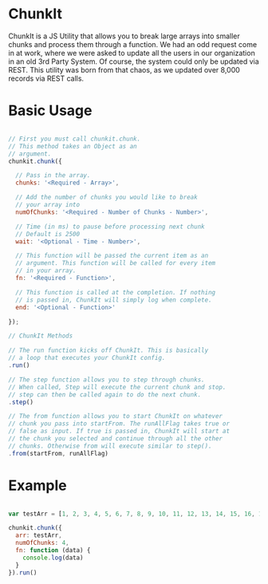 # ChunkIt

ChunkIt is a JS Utility that allows you to break large arrays into smaller chunks and process them through a function. We had an odd request come in at work, where we were asked to update all the users in our organization in an old 3rd Party System. Of course, the system could only be updated via REST. This utility was born from that chaos, as we updated over 8,000 records via REST calls. 


# Basic Usage

```js

// First you must call chunkit.chunk. 
// This method takes an Object as an
// argument.
chunkit.chunk({

  // Pass in the array. 
  chunks: '<Required - Array>',

  // Add the number of chunks you would like to break 
  // your array into
  numOfChunks: '<Required - Number of Chunks - Number>',

  // Time (in ms) to pause before processing next chunk
  // Default is 2500
  wait: '<Optional - Time - Number>',

  // This function will be passed the current item as an 
  // argument. This function will be called for every item
  // in your array.
  fn: '<Required - Function>',

  // This function is called at the completion. If nothing
  // is passed in, ChunkIt will simply log when complete.
  end: '<Optional - Function>'

});

// ChunkIt Methods

// The run function kicks off ChunkIt. This is basically 
// a loop that executes your ChunkIt config. 
.run()

// The step function allows you to step through chunks. 
// When called, Step will execute the current chunk and stop.
// step can then be called again to do the next chunk.
.step()

// The from function allows you to start ChunkIt on whatever
// chunk you pass into startFrom. The runAllFlag takes true or 
// false as input. If true is passed in, ChunkIt will start at
// the chunk you selected and continue through all the other
// chunks. Otherwise from will execute similar to step().
.from(startFrom, runAllFlag)

```

# Example

```js

var testArr = [1, 2, 3, 4, 5, 6, 7, 8, 9, 10, 11, 12, 13, 14, 15, 16, 17, 18, 19, 20, 21, 22, 23, 24, 25, 26, 27, 28, 29, 30];

chunkit.chunk({
  arr: testArr,
  numOfChunks: 4,
  fn: function (data) {
    console.log(data)
  }
}).run()

```